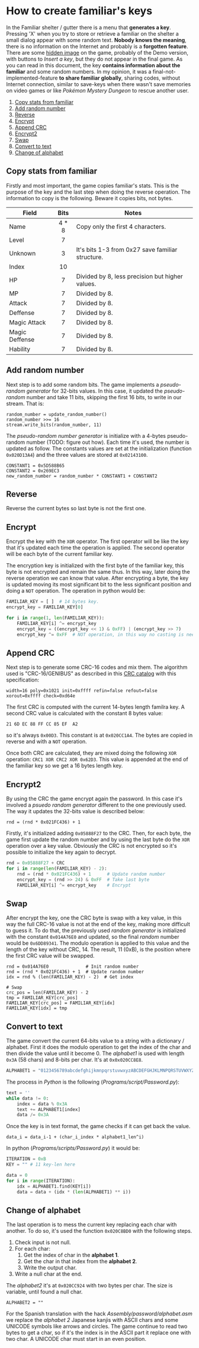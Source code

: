 # How to create familiar's keys
In the Familiar shelter / gutter there is a menu that **generates a key**. Pressing 'X' when you try to store or retrieve a familiar on the shelter a small dialog appear with some random text. **Nobody knows the meaning**, there is no information on the Internet and probably is a **forgotten feature**. There are some [hidden image](http://gbatemp.net/threads/spanish-v1-0-released-ninokuni-shikkoku-no-madoushi-translation-project.310214/page-34#post-5176232) on the game, probably of the Demo version, with buttons to *Insert a key*, but they do not appear in the final game. As you can read in this document, the key **contains information about the familiar** and some random numbers. In my opinion, it was a final-not-implemented-feature **to share familiar globally**, sharing codes, without Internet connection, similar to save-keys when there wasn't save memories on video games or like *Pokémon Mystery Dungeon* to rescue another user.

1. [Copy stats from familiar](#copy-stats-from-familiar)
2. [Add random number](#add-random-number)
3. [Reverse](#reverse)
4. [Encrypt](#encrypt)
5. [Append CRC](#append-crc)
6. [Encrypt2](#encrypt2)
7. [Swap](#swap)
8. [Convert to text](#convert-to-text)
9. [Change of alphabet](#change-of-alphabet)

## Copy stats from familiar
Firstly and most important, the game copies familiar's stats. This is the purpose of the key and the last step when doing the reverse operation. The information to copy is the following. Beware it copies bits, not bytes.

| Field          | Bits  | Notes |
| -------------- |:-----:| ----- |
| Name           | 4 * 8 | Copy only the first 4 characters. |
| Level          | 7     | |
| Unknown        | 3     | It's bits 1-3 from 0x27 save familiar structure. |
| Index          | 10    | |
| HP             | 7     | Divided by 8, less precision but higher values. |
| MP             | 7     | Divided by 8. |
| Attack         | 7     | Divided by 8. |
| Deffense       | 7     | Divided by 8. |
| Magic Attack   | 7     | Divided by 8. |
| Magic Deffense | 7     | Divided by 8. |
| Hability       | 7     | Divided by 8. |

## Add random number
Next step is to add some random bits. The game implements a *pseudo-random generator* for 32-bits values. In this case, it updated the *pseudo-random* number and take 11 bits, skipping the first 16 bits, to write in our stream. That is:
```
random_number = update_random_number()
random_number >>= 16
stream.write_bits(random_number, 11)
```

The *pseudo-random number generator* is initialize with a 4-bytes pseudo-random number (TODO: figure out how). Each time it's used, the number is updated as follow. The constants values are set at the initialization (function `0x020D13A4`) and the three values are stored at `0x02143100`.
```
CONSTANT1 = 0x5D588B65
CONSTANT2 = 0x269EC3
new_random_number = random_number * CONSTANT1 + CONSTANT2
```

## Reverse
Reverse the current bytes so last byte is not the first one.

## Encrypt
Encrypt the key with the `XOR` operator. The first operator will be like the key that it's updated each time the operation is applied. The second operator will be each byte of the current familiar key.

The encryption key is initialized with the first byte of the familiar key, this byte is not encrypted and remain the same thus. In this way, later doing the reverse operation we can know that value. After encrypting a byte, the key is updated moving its most significant bit to the less significant position and doing a `NOT` operation. The operation in python would be:

```python
FAMILIAR_KEY = [ ]  # 14 bytes key.
encrypt_key = FAMILIAR_KEY[0]

for i in range(1, len(FAMILIAR_KEY)):
    FAMILIAR_KEY[i] ^= encrypt_key
    encrypt_key = ((encrypt_key << 1) & 0xFF) | (encrypt_key >> 7)
    encrypt_key ^= 0xFF  # NOT operation, in this way no casting is needed.
```

## Append CRC
Next step is to generate some CRC-16 codes and mix them. The algorithm used is "CRC-16/GENIBUS" as described in this [CRC catalog](http://reveng.sourceforge.net/crc-catalogue) with this specification:
```
width=16 poly=0x1021 init=0xffff refin=false refout=false xorout=0xffff check=0xd64e
```

The first CRC is computed with the current 14-bytes length familra key. A second CRC value is calculated with the constant 8 bytes value:
```
21 6D EC 88 FF CC 85 EF  A2
```
so it's always `0x00D3`. This constant is at `0x020CC1A4`. The bytes are copied in reverse and with a `NOT` operation.

Once both CRC are calculated, they are mixed doing the following `XOR` operation: `CRC1 XOR CRC2 XOR 0x62D3`. This value is appended at the end of the familiar key so we get a 16 bytes length key.

## Encrypt2
By using the CRC the game encrypt again the password. In this case it's involved a *psuedo random generator* different to the one previously used. The way it updates the 32-bits value is described below:
```
rnd = (rnd * 0x021FC436) + 1
```

Firstly, it's initialized adding `0x05888F27` to the CRC. Then, for each byte, the game first update the random number and by using the last byte do the `XOR` operation over a key value. Obviously the CRC is not encrypted so it's possible to initialize the key again to decrypt.
```python
rnd = 0x05888F27 + CRC
for i in range(len(FAMILIAR_KEY) - 2):
    rnd = (rnd * 0x021FC436) + 1      # Update random number
    encrypt_key = (rnd >> 24) & 0xFF  # Take last byte
    FAMILIAR_KEY[i] ^= encrypt_key    # Encrypt
```

## Swap
After encrypt the key, one the CRC byte is swap with a key value, in this way the full CRC-16 value is not at the end of the key, making more difficult to guess it. To do that, the previously used *random generator* is initialized with the constant `0x014A76E0` and updated, so the final *random* number would be `0x6DD89341`. The modulo operation is applied to this value and the length of the key without CRC, 14. The result, 11 (0xB), is the position where the first CRC value will be swapped.

```
rnd = 0x014A76E0              # Init random number
rnd = (rnd * 0x021FC436) + 1  # Update random number
idx = rnd % (len(FAMILIAR_KEY) - 2)  # Get index

# Swap
crc_pos = len(FAMILIAR_KEY) - 2
tmp = FAMILIAR_KEY[crc_pos]
FAMILIAR_KEY[crc_pos] = FAMILIAR_KEY[idx]
FAMILIAR_KEY[idx] = tmp
```

## Convert to text
The game convert the current 64-bits value to a string with a dictionary / alphabet. First it does the modulo operation to get the index of the char and then divide the value until it become 0. The *alphabet1* is used with length `0x3A` (58 chars) and 8-bits per char. It's at `0x0x020CC8E8`.
```python
ALPHABET1 = "0123456789abcdefghijkmnpqrstuvwxyzABCDEFGHJKLMNPQRSTUVWXYZ"
```

The process in *Python* is the following (*Programs/script/Password.py*):
```python
text = ''
while data != 0:
    index = data % 0x3A
    text += ALPHABET1[index]
    data /= 0x3A
```

Once the key is in text format, the game checks if it can get back the value.
```
data_i = data_i-1 + (char_i_index * alphabet1_len^i)
```

In python (*Programs/scripts/Password.py*) it would be:
```python
ITERATION = 0xB
KEY = "" # 11 key-len here

data = 0
for i in range(ITERATION):
    idx = ALPHABET1.find(KEY[i])
    data = data + (idx * (len(ALPHABET1) ** i))
```

## Change of alphabet
The last operation is to mess the current key replacing each char with another. To do so, it's used the function `0x020C8BD0` with the following steps.

1. Check input is not null.
2. For each char:
    1. Get the index of char in the **alphabet 1**.
    2. Get the char in that index from the **alphabet 2**.
    3. Write the output char.
3. Write a null char at the end.

The *alphabet2* it's at `0x020CC924` with two bytes per char. The size is variable, until found a null char.
```
ALPHABET2 = ""
```

For the Spanish translation with the hack *Assembly/password/alphabet.asm* we replace the *alphabet 2* Japanese kanjis with ASCII chars and some UNICODE symbols like arrows and circles. The game continue to read two bytes to get a char, so if it's the index is in the ASCII part it replace one with two char.
A UNICODE char must start in an even position.
